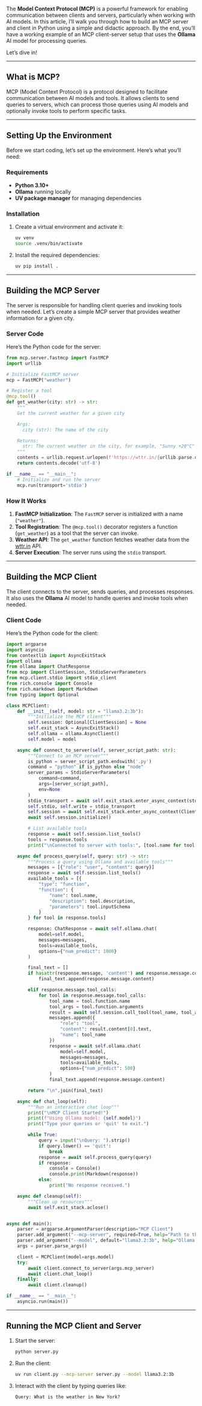 The **Model Context Protocol (MCP)** is a powerful framework for enabling communication between clients and servers, particularly when working with AI models. In this article, I’ll walk you through how to build an MCP server and client in Python using a simple and didactic approach. By the end, you’ll have a working example of an MCP client-server setup that uses the **Ollama** AI model for processing queries.

Let’s dive in!

---

## What is MCP?

MCP (Model Context Protocol) is a protocol designed to facilitate communication between AI models and tools. It allows clients to send queries to servers, which can process those queries using AI models and optionally invoke tools to perform specific tasks.

---

## Setting Up the Environment

Before we start coding, let’s set up the environment. Here’s what you’ll need:

### Requirements

- **Python 3.10+**
- **Ollama** running locally
- **UV package manager** for managing dependencies

### Installation

1. Create a virtual environment and activate it:
   ```bash
   uv venv
   source .venv/bin/activate
   ```

2. Install the required dependencies:
   ```bash
   uv pip install .
   ```

---

## Building the MCP Server

The server is responsible for handling client queries and invoking tools when needed. Let’s create a simple MCP server that provides weather information for a given city.

### Server Code

Here’s the Python code for the server:

```python
from mcp.server.fastmcp import FastMCP
import urllib

# Initialize FastMCP server
mcp = FastMCP("weather")

# Register a tool
@mcp.tool()
def get_weather(city: str) -> str:
    """
    Get the current weather for a given city

    Args:
      city (str): The name of the city

    Returns:
      str: The current weather in the city, for example, "Sunny +20°C"
    """
    contents = urllib.request.urlopen(f'https://wttr.in/{urllib.parse.quote_plus(city)}?format=%C+%t').read()
    return contents.decode('utf-8')

if __name__ == "__main__":
    # Initialize and run the server
    mcp.run(transport='stdio')
```

### How It Works

1. **FastMCP Initialization**: The `FastMCP` server is initialized with a name (`"weather"`).
2. **Tool Registration**: The `@mcp.tool()` decorator registers a function (`get_weather`) as a tool that the server can invoke.
3. **Weather API**: The `get_weather` function fetches weather data from the [wttr.in](https://wttr.in) API.
4. **Server Execution**: The server runs using the `stdio` transport.

---

## Building the MCP Client

The client connects to the server, sends queries, and processes responses. It also uses the **Ollama** AI model to handle queries and invoke tools when needed.

### Client Code

Here’s the Python code for the client:

```python
import argparse
import asyncio
from contextlib import AsyncExitStack
import ollama
from ollama import ChatResponse
from mcp import ClientSession, StdioServerParameters
from mcp.client.stdio import stdio_client
from rich.console import Console
from rich.markdown import Markdown
from typing import Optional

class MCPClient:
    def __init__(self, model: str = "llama3.2:3b"):
        """Initialize the MCP client"""
        self.session: Optional[ClientSession] = None
        self.exit_stack = AsyncExitStack()
        self.ollama = ollama.AsyncClient()
        self.model = model

    async def connect_to_server(self, server_script_path: str):
        """Connect to an MCP server"""
        is_python = server_script_path.endswith('.py')
        command = "python" if is_python else "node"
        server_params = StdioServerParameters(
            command=command,
            args=[server_script_path],
            env=None
        )
        stdio_transport = await self.exit_stack.enter_async_context(stdio_client(server_params))
        self.stdio, self.write = stdio_transport
        self.session = await self.exit_stack.enter_async_context(ClientSession(self.stdio, self.write))
        await self.session.initialize()

        # List available tools
        response = await self.session.list_tools()
        tools = response.tools
        print("\nConnected to server with tools:", [tool.name for tool in tools])

    async def process_query(self, query: str) -> str:
        """Process a query using Ollama and available tools"""
        messages = [{"role": "user", "content": query}]
        response = await self.session.list_tools()
        available_tools = [{
            "type": "function",
            "function": {
                "name": tool.name,
                "description": tool.description,
                "parameters": tool.inputSchema
            }
        } for tool in response.tools]

        response: ChatResponse = await self.ollama.chat(
            model=self.model,
            messages=messages,
            tools=available_tools,
            options={"num_predict": 1000}
        )

        final_text = []
        if hasattr(response.message, 'content') and response.message.content:
            final_text.append(response.message.content)

        elif response.message.tool_calls:
            for tool in response.message.tool_calls:
                tool_name = tool.function.name
                tool_args = tool.function.arguments
                result = await self.session.call_tool(tool_name, tool_args)
                messages.append({
                    "role": "tool",
                    "content": result.content[0].text,
                    "name": tool_name
                })
                response = await self.ollama.chat(
                    model=self.model,
                    messages=messages,
                    tools=available_tools,
                    options={"num_predict": 500}
                )
                final_text.append(response.message.content)

        return "\n".join(final_text)

    async def chat_loop(self):
        """Run an interactive chat loop"""
        print("\nMCP Client Started!")
        print(f"Using Ollama model: {self.model}")
        print("Type your queries or 'quit' to exit.")

        while True:
            query = input("\nQuery: ").strip()
            if query.lower() == 'quit':
                break
            response = await self.process_query(query)
            if response:
                console = Console()
                console.print(Markdown(response))
            else:
                print("No response received.")

    async def cleanup(self):
        """Clean up resources"""
        await self.exit_stack.aclose()


async def main():
    parser = argparse.ArgumentParser(description="MCP Client")
    parser.add_argument("--mcp-server", required=True, help="Path to the server script (.py or .js)")
    parser.add_argument("--model", default="llama3.2:3b", help="Ollama model to use for API calls")
    args = parser.parse_args()

    client = MCPClient(model=args.model)
    try:
        await client.connect_to_server(args.mcp_server)
        await client.chat_loop()
    finally:
        await client.cleanup()

if __name__ == "__main__":
    asyncio.run(main())
```

---

## Running the MCP Client and Server

1. Start the server:
   ```bash
   python server.py
   ```

2. Run the client:
   ```bash
   uv run client.py --mcp-server server.py --model llama3.2:3b
   ```

3. Interact with the client by typing queries like:
   ```
   Query: What is the weather in New York?
   ```
